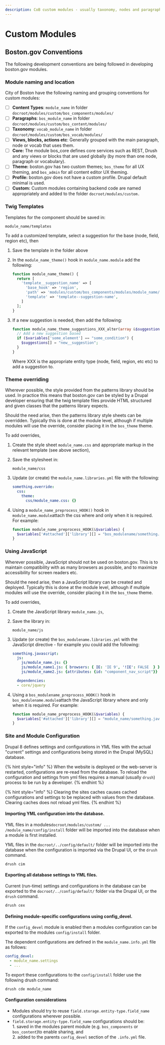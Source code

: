 ```yaml
---
description: CoB custom modules - usually taxonomy, nodes and paragraphs.
---
```


# Custom Modules

## Boston.gov Conventions

The following development conventions are being followed in developing boston.gov modules.

### Module naming and location

City of Boston have the following naming and grouping conventions for custom modules:

* [ ] **Content Types**: `module_name` in folder `docroot/modules/custom/bos_components/modules/`
* [ ] **Paragraphs**: `bos_module_name` in folder `docroot/modules/custom/bos_content/modules/`
* [ ] **Taxonomy**: `vocab_module_name` in folder `docroot/modules/custom/bos_vocab/modules/`
* [ ] **Views, blocks, actions etc**: Generally grouped with the main paragraph, node or vocab that uses them.&#x20;
* [ ] **Core:** The module bos\_core defines core services such as REST, Drush and any views or blocks that are used globally (by more than one node, paragraph or vocabulary).
* [ ] **Theme:** boston.gov has two custom themes; `bos_theme` for all UX theming, and `bos_admin` for all content editor UX theming.
* [ ] **Profile:** boston.gov does not have a custom profile.  Drupal default minimal is used.
* [ ] **Custom:** Custom modules containing backend code are named appropriately and added to the folder `docroot/modules/custom.`

### Twig Templates

Templates for the component should be saved in:

```
module_name/templates
```

To add a customized template, select a suggestion for the base (node, field, region etc), then

1. Save the template in the folder above
2.  In the `module_name_theme()` hook in `module_name.module` add the following:

    ```php
    function module_name_theme() {
      return [
        'template__suggestion_name' => [
          'base_hook' => 'region',
          'path' => 'modules/custom/bos_components/modules/module_name/templates',
          'template' => 'template--suggestion-name',
        ]
      ];
    }
    ```
3.  If a new suggestion is needed, then add the following:

    ```php
    function module_name_theme_suggestions_XXX_alter(array &$suggestions, array $variables) {
      // Add a new suggestion based 
      if ($variables['some_element'] == "some_condition") {
        $suggestions[] = "new__suggestion";
      }
    }
    ```

    Where XXX is the appropriate entity type (node, field, region, etc etc) to add a suggestion to.&#x20;

### Theme overriding

Wherever possible, the style provided from the patterns library should be used.  In practice this means that boston.gov can be styled by a Drupal developer ensuring that the twig template files provide HTML structured and given classes that the patterns library expects.

Should the need arise, then the patterns library style sheets can be overridden.  Typically this is done at the module level, although if multiple modules will use the override, consider placing it in the `bos_theme` theme.

To add overrides,&#x20;

1. Create the style sheet `module_name.css` and appropriate markup in the relevant template (see above section),
2.  Save the stylesheet in:&#x20;

    ```
    module_name/css
    ```
3.  Update (or create) the `module_name.libraries.yml` file with the following:

    ```yaml
    something.override:
      css:
        theme:
          css/module_name.css: {}
    ```
4.  Using a `module_name_preprocess_HOOK()` hook in `module_name.module`attach the css where and only when it is required. For example:

    ```php
    function module_name_preprocess_HOOK(&$variables) {
      $variables['#attached']['library'][] = "bos_modulename/something.override";
    }
    ```

### Using JavaScript

Wherever possible, JavaScript should not be used on boston.gov.  This is to maintain compatibility with as many browsers as possible, and to maximize accessibility for screen readers etc.

Should the need arise, then a JavaScript library can be created and deployed.  Typically this is done at the module level, although if multiple modules will use the override, consider placing it in the `bos_theme` theme.

To add overrides,&#x20;

1. Create the JavaScript library `module_name.js`,
2.  Save the library in:&#x20;

    ```
    module_name/js
    ```
3.  Update (or create) the `bos_modulename.libraries.yml` with the JavaScript directive - for example you could add the following:

    ```yaml
    something.javascript:
      js:    
        js/module_name.js: {}
        js/module_name1.js: { browsers: { IE: 'IE 9', '!IE': FALSE  } }
        js/module_name2.js: {attributes: {id: "component_nav_script"}}

      dependencies:
      - core/jquery
    ```
4.  Using a `bos_modulename_preprocess_HOOK()` hook in `bos_modulename.module`attach the JavaScript library where and only when it is required. For example:

    ```php
    function module_name_preprocess_HOOK(&$variables) {
      $variables['#attached']['library'][] = "module_name/something.javascript";
    }
    ```

### Site and Module Configuration

Drupal 8 defines settings and configurations in YML files with the actual "current" settings and configurations being stored in the Drupal (MySQL) database. &#x20;

{% hint style="info" %}
When the website is deployed or the web-server is restarted, configurations are re-read from the database.  To reload the configuration and settings from yml files requires a manual (usually `drush`) process to be run by a developer.
{% endhint %}

{% hint style="info" %}
Clearing the sites caches causes cached configurations and settings to be replaced with values from the database.  Clearing caches does not reload yml files.
{% endhint %}

#### Importing YML configuration into the database.

YML files in a modules`docroot/modules/custom/ ... /module_name/config/install` folder will be imported into the database when a module is first installed.&#x20;

YML files in the `docroot/../config/default/` folder will be imported into the database when the configuration is imported via the Drupal UI, or the `drush` command.

```
drush cim
```

#### Exporting all database settings to YML files.

Current (run-time) settings and configurations in the database can be exported to the `docroot/../config/default/` folder via the Drupal UI, or the `drush` command.

```
drush cex
```

#### Defining module-specific configurations using config\_devel.

If the `config_devel` module is enabled then a modules configuration can be exported to the modules `config/install` folder.

The dependent configurations are defined in the `module_name.info.yml` file as follows:

```yaml
config_devel:
  - module_name.settings
  - ...
```

To export these configurations to the `config/install` folder use the following drush command:

```
drush cde module_name
```

#### Configuration considerations

* Modules should try to reuse `field.storage.entity-type.field_name` configurations wherever possible.
* `field.storage.entity-type.field_name` configurations should be: \
  1\. saved in the modules parent module (e.g. `bos_components` or `bos_content`)to enable sharing, and\
  2\. added to the parents `config_devel` section of the `.info.yml` file.

